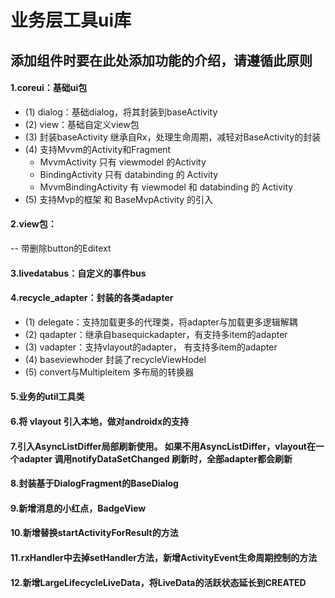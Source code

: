 # 业务层工具ui库

## 添加组件时要在此处添加功能的介绍，请遵循此原则

#### 1.coreui：基础ui包

+ (1) dialog：基础dialog，将其封装到baseActivity
+ (2) view：基础自定义view包
+ (3) 封装baseActivity 继承自Rx，处理生命周期，减轻对BaseActivity的封装
+ (4) 支持Mvvm的Activity和Fragment
    * MvvmActivity 只有 viewmodel 的Activity
    * BindingActivity 只有 databinding 的 Activity
    * MvvmBindingActivity 有 viewmodel 和 databinding 的 Activity
+ (5) 支持Mvp的框架 和 BaseMvpActivity 的引入

#### 2.view包：

-- 带删除button的Editext

#### 3.livedatabus：自定义的事件bus

#### 4.recycle_adapter：封装的各类adapter

- (1) delegate：支持加载更多的代理类，将adapter与加载更多逻辑解耦
- (2) qadapter：继承自basequickadapter，有支持多item的adapter
- (3) vadapter：支持vlayout的adapter， 有支持多item的adapter
- (4) baseviewhoder 封装了recycleViewHodel
- (5) convert与Multipleitem 多布局的转换器

#### 5.业务的util工具类

#### 6.将 vlayout 引入本地，做对androidx的支持

#### 7.引入AsyncListDiffer局部刷新使用。 如果不用AsyncListDiffer，vlayout在一个adapter 调用notifyDataSetChanged 刷新时，全部adapter都会刷新

#### 8.封装基于DialogFragment的BaseDialog

#### 9.新增消息的小红点，BadgeView

#### 10.新增替换startActivityForResult的方法

#### 11.rxHandler中去掉setHandler方法，新增ActivityEvent生命周期控制的方法

#### 12.新增LargeLifecycleLiveData，将LiveData的活跃状态延长到CREATED
